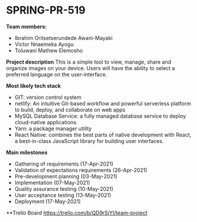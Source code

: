 # SPRING-PR-519

**Team members:**
- Ibrahim Oritsetserundede Awani-Mayaki	
- Victor Nnaemeka Ayogu
- Toluwani Mathew Elemosho


**Project description**
This is a simple tool to view, manage, share and organize images on your device. Users will have the ability to select a preferred language on the user-interface.

**Most likely tech stack**
- GIT: version control system
- netlify: An intuitive Git-based workflow and powerful serverless platform to build, deploy, and collaborate on web apps
- MySQL Database Service: a fully managed database service to deploy cloud-native applications.
- Yarn: a package manager utility
- React Native: combines the best parts of native development with React, a best-in-class JavaScript library for building user interfaces.


**Main milestones**
- Gathering of requirements (17-Apr-2021)
- Validation of expectations requirements (26-Apr-2021)
- Pre-development planning (03-May-2021) 
- Implementation (07-May-2021)
- Quality assurance testing (10-May-2021)
- User acceptance testing (13-May-2021)
- Deployment (17-May-2021)

**Trello Board
https://trello.com/b/QD9rSiYI/team-project
